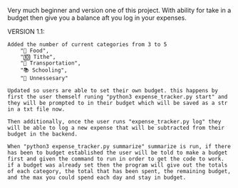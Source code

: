 Very much beginner and version one of this project. With ability for take in a budget then give you a balance aft you log in your expenses.


VERSION 1.1:

    Added the number of current categories from 3 to 5  
        "🍟 Food",
        "🔟 Tithe",
        "🚗 Transportation",
        "📚 Schooling",
        "💩 Unnessesary"
    
    Updated so users are able to set their own budget. this happens by first the user themself runing "python3 expense_tracker.py start" and they will be prompted to in their budget which will be saved as a str in a txt file now. 
    
    Then additionally, once the user runs "expense_tracker.py log" they will be able to log a new expense that will be subtracted from their budget in the backend.

    When "python3 expense_tracker.py summarize" summarize is run, if there has been to budget established the user will be told to make a budget first and given the command to run in order to get the code to work. if a budget was already set then the program will give out the totals of each category, the total that has been spent, the remaining budget, and the max you could spend each day and stay in budget.